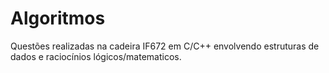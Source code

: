 # Algoritmos

Questões realizadas na cadeira IF672 em C/C++ envolvendo estruturas de dados e raciocínios lógicos/matematicos.
